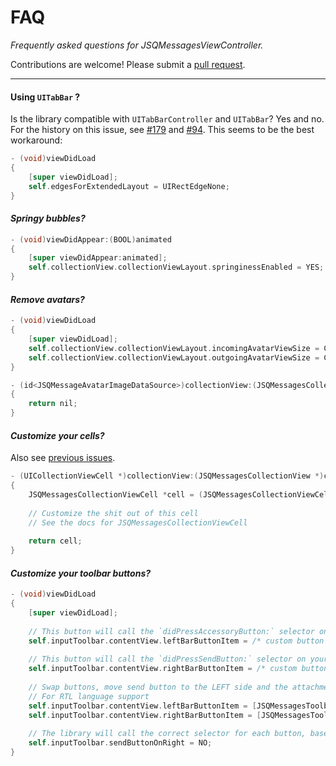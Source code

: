 # FAQ

*Frequently asked questions for JSQMessagesViewController.* 

Contributions are welcome! Please submit a [pull request](https://github.com/jessesquires/JSQMessagesViewController/compare).

------------------------------------

#### Using `UITabBar` ?

Is the library compatible with `UITabBarController` and `UITabBar`? Yes and no. For the history on this issue, see [#179](https://github.com/jessesquires/JSQMessagesViewController/issues/179) and [#94](https://github.com/jessesquires/JSQMessagesViewController/issues/94). This seems to be the best workaround:

````objective-c
- (void)viewDidLoad
{
    [super viewDidLoad];
    self.edgesForExtendedLayout = UIRectEdgeNone;
}
````

#### *Springy bubbles?*
````objective-c
- (void)viewDidAppear:(BOOL)animated
{
    [super viewDidAppear:animated];
    self.collectionView.collectionViewLayout.springinessEnabled = YES;
}
````

#### *Remove avatars?*
````objective-c
- (void)viewDidLoad
{
    [super viewDidLoad];
    self.collectionView.collectionViewLayout.incomingAvatarViewSize = CGSizeZero;
    self.collectionView.collectionViewLayout.outgoingAvatarViewSize = CGSizeZero;
}

- (id<JSQMessageAvatarImageDataSource>)collectionView:(JSQMessagesCollectionView *)collectionView avatarImageDataForItemAtIndexPath:(NSIndexPath *)indexPath
{
    return nil;
}
````

#### *Customize your cells?*

Also see [previous issues](https://github.com/jessesquires/JSQMessagesViewController/issues?utf8=✓&q=%5BCustomize+cells%5D+in%3Atitle+).

````objective-c
- (UICollectionViewCell *)collectionView:(JSQMessagesCollectionView *)collectionView cellForItemAtIndexPath:(NSIndexPath *)indexPath
{
    JSQMessagesCollectionViewCell *cell = (JSQMessagesCollectionViewCell *)[super collectionView:collectionView cellForItemAtIndexPath:indexPath];
    
    // Customize the shit out of this cell
    // See the docs for JSQMessagesCollectionViewCell
    
    return cell;
}
````

#### *Customize your toolbar buttons?*
````objective-c
- (void)viewDidLoad
{
    [super viewDidLoad];
    
    // This button will call the `didPressAccessoryButton:` selector on your JSQMessagesViewController subclass
    self.inputToolbar.contentView.leftBarButtonItem = /* custom button or nil to remove */
    
    // This button will call the `didPressSendButton:` selector on your JSQMessagesViewController subclass
    self.inputToolbar.contentView.rightBarButtonItem = /* custom button or nil to remove */
    
    // Swap buttons, move send button to the LEFT side and the attachment button to the RIGHT
    // For RTL language support
    self.inputToolbar.contentView.leftBarButtonItem = [JSQMessagesToolbarButtonFactory defaultSendButtonItem];
    self.inputToolbar.contentView.rightBarButtonItem = [JSQMessagesToolbarButtonFactory defaultAccessoryButtonItem];
    
    // The library will call the correct selector for each button, based on this value
    self.inputToolbar.sendButtonOnRight = NO;
}
````
